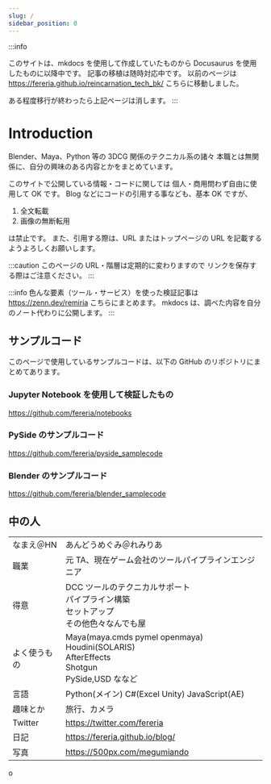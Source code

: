 ```yaml
---
slug: /
sidebar_position: 0
---
```


:::info

このサイトは、mkdocs を使用して作成していたものから Docusaurus を使用したものに以降中です。
記事の移植は随時対応中です。
以前のページは
https://fereria.github.io/reincarnation_tech_bk/
こちらに移動しました。

ある程度移行が終わったら上記ページは消します。
:::

# Introduction

Blender、Maya、Python 等の 3DCG 関係のテクニカル系の諸々
本職とは無関係に、自分の興味のある内容とかをまとめています。

このサイトで公開している情報・コードに関しては
個人・商用問わず自由に使用して OK です。
Blog などにコードの引用する事なども、基本 OK ですが、

1. 全文転載
2. 画像の無断転用

は禁止です。
また、引用する際は、URL またはトップページの URL を記載するようよろしくお願いします。

:::caution
このページの URL・階層は定期的に変わりますので
リンクを保存する際はご注意ください。
:::

:::info
色んな要素（ツール・サービス）を使った検証記事は
https://zenn.dev/remiria
こちらにまとめます。
mkdocs は、調べた内容を自分のノート代わりに公開します。
:::

## サンプルコード

このページで使用しているサンプルコードは、以下の GitHub のリポジトリにまとめてあります。

### Jupyter Notebook を使用して検証したもの

https://github.com/fereria/notebooks

### PySide のサンプルコード

https://github.com/fereria/pyside_samplecode

### Blender のサンプルコード

https://github.com/fereria/blender_samplecode

## 中の人

|              |                                                                                                        |
| ------------ | ------------------------------------------------------------------------------------------------------ |
| なまえ＠HN   | あんどうめぐみ＠れみりあ                                                                               |
| 職業         | 元 TA、現在ゲーム会社のツールパイプラインエンジニア                                                    |
| 得意         | DCC ツールのテクニカルサポート<br/>パイプライン構築<br/>セットアップ<br/>その他色々なんでも屋          |
| よく使うもの | Maya(maya.cmds pymel openmaya)<br/>Houdini(SOLARIS)<br/>AfterEffects<br/>Shotgun<br/>PySide,USD ななど |
| 言語         | Python(メイン) C#(Excel Unity) JavaScript(AE)                                                          |
| 趣味とか     | 旅行、カメラ                                                                                           |
| Twitter      | https://twitter.com/fereria                                                                            |
| 日記         | https://fereria.github.io/blog/                                                                        |
| 写真         | https://500px.com/megumiando                                                                           |

o
